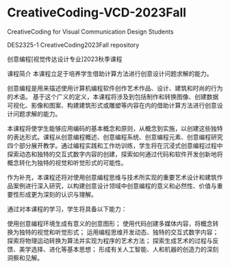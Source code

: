 # CreativeCoding-VCD-2023Fall
CreativeCoding for Visual Communication Design Students

DES2325-1 CreativeCoding2023Fall repository

创意编程[视觉传达设计专业]2023秋季课程

课程简介 本课程立足于培养学生借助计算方法进行创意设计问题求解的能力。

创意编程是用来描述使用计算机编程软件创作艺术作品、设计、建筑和时尚的行为的术语。 基于这个广义的定义，本课程将涉及到包括制作和转换图像、创建数据可视化、影像和图案、构建建筑形式或雕塑等内容在内的借助计算方法进行创意设计问题求解的能力。

本课程将使学生能够应用编码的基本概念和原则，从概念到实施，以创建这些独特的表达形式。课程从创意编程概述、创意编程系统、创意编程元素、创意编程研究四个部分展开教学。通过编程实践和工作坊训练，学生将在沉浸式创意编程过程中探索动态和独特的交互式数字内容的创建，探索如何通过代码和软件开发创新地将概念转化为独特的视觉和听觉形式的可能性。

作为补充，本课程还将对使用创意编程思维与技术所实现的重要艺术设计和建筑作品案例进行深入研究，以构建创意设计领域中创意编程的意义和必然性、价值与重要性形成更为深刻的认识与理解。

通过对本课程的学习，学生将具备以下能力：

使用创意编程环境生成有意义的创意图形；
使用代码创建多媒体内容，将概念转换为独特的视觉和听觉形式；
运用编程思维开发动态、独特的交互式数字内容；
探索将物理运动转换为算法并实现为程序的艺术方法；
探索生成艺术的过程与反馈、美学选择、进化等基本思想；
形成有关人工智能、人和机器的创造力的深刻洞察和见解。
